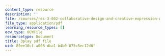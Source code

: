 ```yaml
---
content_type: resource
description: ''
file: /courses/res-3-002-collaborative-design-and-creative-expression-with-arduino-microcontrollers-january-iap-2017/80ee10cfa008dba1b4b0075c5ec12d6f_kP_1zySn3Rw.pdf
file_type: application/pdf
learning_resource_types: []
ocw_type: OCWFile
resourcetype: Document
title: 3play pdf file
uid: 80ee10cf-a008-dba1-b4b0-075c5ec12d6f
---
```


